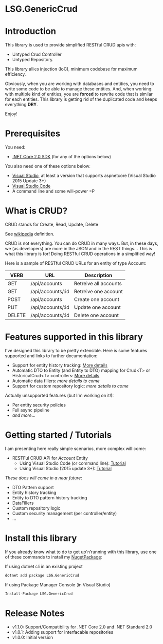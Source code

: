 # LSG.GenericCrud

# Introduction
This library is used to provide simplified RESTful CRUD apis with:
- Untyped Crud Controller
- Untyped Repository. 

This library allies injection (IoC), minimum codebase for maximum efficiency.

Obviously, when you are working with databases and entities, you need to write some code to be able to manage these entities. And, when working with multiple kind of entities, you are **forced** to rewrite code that is similar for each  entities. This library is getting rid of the duplicated code and keeps everything **DRY**.

Enjoy!

# Prerequisites
You need:
- [.NET Core 2.0 SDK](https://github.com/dotnet/core/blob/master/release-notes/download-archives/2.0.0-download.md) (for any of the options below)

You also need one of these options below:
- [Visual Studio](https://www.visualstudio.com/downloads/), at least a version that supports aspnetcore (Visual Studio 2015 Update 3+)
- [Visual Studio Code](https://code.visualstudio.com/)
- A command line and some will-power =P

# What is CRUD?

CRUD stands for Create, Read, Update, Delete

See [wikipedia](https://en.wikipedia.org/wiki/Create,_read,_update_and_delete) definition.

CRUD is not everything. You can do CRUD in many ways. But, in these days, we (as developers) are more in the JSON and in the REST things... This is what this library is for! Doing RESTful CRUD operations in a simplified way!

Here is a sample of RESTful CRUD URLs for an entity of type Account:

| VERB   | URL               | Description           |
|--------|-------------------|-----------------------|
| GET    | /api/accounts     | Retreive all accounts |
| GET    | /api/accounts/:id | Retreive one account  |
| POST   | /api/accounts     | Create one account    |
| PUT    | /api/accounts/:id | Update one account    |
| DELETE | /api/accounts/:id | Delete one account    |

# Features supported in this library

I've designed this library to be pretty extensible. Here is some features supported and links to further documentation:
- Support for entity history tracking: [More details](./docs/FeatureHistoricalCrud.md)
- Automatic DTO to Entity (and Entity to DTO) mapping for Crud\<T> or HistoricalCrud\<T> controllers: [More details](./docs/FeaturDTO.md)
- Automatic data fillers: *more details to come*
- Support for custom repository logic: *more details to come*

Actually unsupported features (but I'm working on it!):
- Per entity security policies
- Full async pipeline
- *and more*...

# Getting started / Tutorials

I am presenting here really simple scenarios, more complex will come:
- RESTFul CRUD API for *Account* Entity 
    - Using Visual Studio Code (or command line): [Tutorial](docs/1_TutorialAcocuntCrudVisualStudioCode.md)
    - Using Visual Studio (2015 update 3+): [Tutorial](docs/1_TutorialAcocuntCrudVisualStudio.md)

*These docs will come in a near future*:
- DTO Pattern support
- Entity history tracking
- Entity to DTO pattern history tracking
- DataFillers 
- Custom repository logic
- Custom security management (per controller/entity)
- ...

# Install this library

If you already know what to do to get up'n'running with this library, use one of these commands to install my [NugetPackage](https://www.nuget.org/packages/LSG.GenericCrud/):

If using dotnet cli in an existing project 
```bash
dotnet add package LSG.GenericCrud
```

If using Package Manager Console (in Visual Studio)
```bash
Install-Package LSG.GenericCrud
```

# Release Notes

- v1.1.0: Support/Compatibility for .NET Core 2.0 and .NET Standard 2.0
- v1.0.1: Adding support for interfacable repositories
- v1.0.0: Initial version
